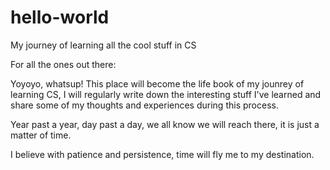 # hello-world
My journey of learning all the cool stuff in CS  



For all the ones out there:

Yoyoyo, whatsup! This place will become the life book of my jounrey of learning CS, I will regularly write down the interesting stuff I've learned and share some of my thoughts and experiences during this process. 

Year past a year, day past a day, we all know we will reach there, it is just a matter of time. 

I believe with patience and persistence, time will fly me to my destination. 


